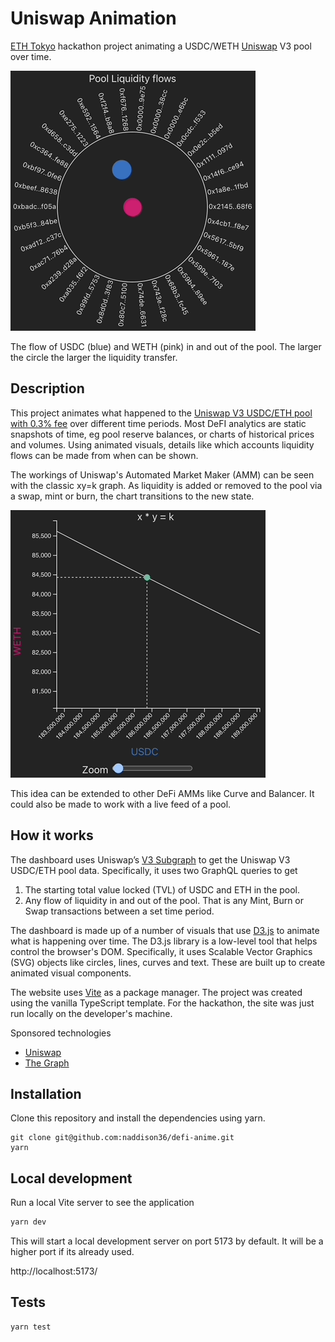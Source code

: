 # Uniswap Animation

[ETH Tokyo](https://ethglobal.com/events/tokyo) hackathon project animating a USDC/WETH [Uniswap](https://uniswap.org/) V3 pool over time.

![Pool Flows](./images/PoolFlows.gif)

The flow of USDC (blue) and WETH (pink) in and out of the pool. The larger the circle the larger the liquidity transfer.

## Description

This project animates what happened to the [Uniswap V3 USDC/ETH pool with 0.3% fee](https://info.uniswap.org/#/pools/0x8ad599c3a0ff1de082011efddc58f1908eb6e6d8) over different time periods. Most DeFI analytics are static snapshots of time, eg pool reserve balances, or charts of historical prices and volumes. Using animated visuals, details like which accounts liquidity flows can be made from when can be shown.

The workings of Uniswap's Automated Market Maker (AMM) can be seen with the classic xy=k graph. As liquidity is added or removed to the pool via a swap, mint or burn, the chart transitions to the new state.

![xy=k Curve](./images/xyCurveDynamic.gif)

This idea can be extended to other DeFi AMMs like Curve and Balancer.
It could also be made to work with a live feed of a pool.

## How it works

The dashboard uses Uniswap’s [V3 Subgraph](https://thegraph.com/explorer/subgraph/uniswap/uniswap-v3) to get the Uniswap V3 USDC/ETH pool data. Specifically, it uses two GraphQL queries to get

1. The starting total value locked (TVL) of USDC and ETH in the pool.
2. Any flow of liquidity in and out of the pool. That is any Mint, Burn or Swap transactions between a set time period.

The dashboard is made up of a number of visuals that use [D3.js](https://d3js.org/) to animate what is happening over time. The D3.js library is a low-level tool that helps control the browser's DOM. Specifically, it uses Scalable Vector Graphics (SVG) objects like circles, lines, curves and text. These are built up to create animated visual components.

The website uses [Vite](https://vitejs.dev/) as a package manager. The project was created using the vanilla TypeScript template. For the hackathon, the site was just run locally on the developer's machine.

Sponsored technologies

-   [Uniswap](https://uniswap.org/)
-   [The Graph](https://thegraph.com/)

## Installation

Clone this repository and install the dependencies using yarn.

```
git clone git@github.com:naddison36/defi-anime.git
yarn
```

## Local development

Run a local Vite server to see the application

```bash
yarn dev
```

This will start a local development server on port 5173 by default. It will be a higher port if its already used.

http://localhost:5173/

## Tests

```
yarn test
```
